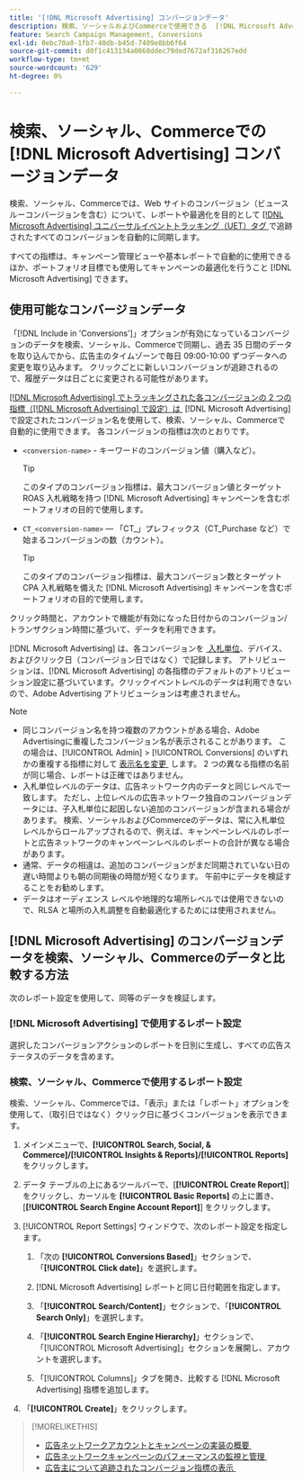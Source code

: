 ```yaml
---
title: '[!DNL Microsoft Advertising] コンバージョンデータ'
description: 検索、ソーシャルおよびCommerceで使用できる  [!DNL Microsoft Advertising] 追跡されたコンバージョンデータのタイプについて説明します。
feature: Search Campaign Management, Conversions
exl-id: 0ebc70a0-1fb7-48db-b45d-7409e8bb6f64
source-git-commit: d0f1c413134a0868ddec79ded7672af316267edd
workflow-type: tm+mt
source-wordcount: '629'
ht-degree: 0%

---
```


# 検索、ソーシャル、Commerceでの [!DNL Microsoft Advertising] コンバージョンデータ

検索、ソーシャル、Commerceでは、Web サイトのコンバージョン（ビュースルーコンバージョンを含む）について、レポートや最適化を目的として [[!DNL Microsoft Advertising]  ユニバーサルイベントトラッキング（UET）タグ &#x200B;](https://help.ads.microsoft.com/#apex/ads/en/53056) で追跡されたすべてのコンバージョンを自動的に同期します。

すべての指標は、キャンペーン管理ビューや基本レポートで自動的に使用できるほか、ポートフォリオ目標でも使用してキャンペーンの最適化を行うこと [!DNL Microsoft Advertising] できます。

## 使用可能なコンバージョンデータ

「[!DNL Include in 'Conversions']」オプションが有効になっているコンバージョンのデータを検索、ソーシャル、Commerceで同期し、過去 35 日間のデータを取り込んでから、広告主のタイムゾーンで毎日 09:00-10:00 ずつデータへの変更を取り込みます。 クリックごとに新しいコンバージョンが追跡されるので、履歴データは日ごとに変更される可能性があります。

[[!DNL Microsoft Advertising] でトラッキングされた各コンバージョンの 2 つの指標（[!DNL Microsoft Advertising] で設定）は &#x200B;](https://help.ads.microsoft.com/apex/index/3/en-us/n5012) [!DNL Microsoft Advertising] で設定されたコンバージョン名を使用して、検索、ソーシャル、Commerceで自動的に使用できます。 各コンバージョンの指標は次のとおりです。

* `<conversion-name>` - キーワードのコンバージョン値（購入など）。

  >[!TIP]
  >
  >このタイプのコンバージョン指標は、最大コンバージョン値とターゲット ROAS 入札戦略を持つ [!DNL Microsoft Advertising] キャンペーンを含むポートフォリオの目的で使用します。

* `CT_<conversion-name>` — 「CT_」プレフィックス（CT_Purchase など）で始まるコンバージョンの数（カウント）。

  >[!TIP]
  >
  >このタイプのコンバージョン指標は、最大コンバージョン数とターゲット CPA 入札戦略を備えた [!DNL Microsoft Advertising] キャンペーンを含むポートフォリオの目的で使用します。

クリック時間と、アカウントで機能が有効になった日付からのコンバージョン/トランザクション時間に基づいて、データを利用できます。

[!DNL Microsoft Advertising] は、各コンバージョンを [&#x200B; 入札単位 &#x200B;](/help/search-social-commerce/glossary.md#a-b)、デバイス、およびクリック日（コンバージョン日ではなく）で記録します。 アトリビューションは、[!DNL Microsoft Advertising] の各指標のデフォルトのアトリビューション設定に基づいています。クリックイベントレベルのデータは利用できないので、Adobe Advertising アトリビューションは考慮されません。

>[!NOTE]
>
>* 同じコンバージョン名を持つ複数のアカウントがある場合、Adobe Advertisingに重複したコンバージョン名が表示されることがあります。 この場合は、[!UICONTROL Admin] > [!UICONTROL Conversions] のいずれかの重複する指標に対して [&#x200B; 表示名を変更 &#x200B;](/help/search-social-commerce/admin/conversion-metrics/conversion-metric-edit-display-name.md) します。 2 つの異なる指標の名前が同じ場合、レポートは正確ではありません。
>* 入札単位レベルのデータは、広告ネットワーク内のデータと同じレベルで一致します。 ただし、上位レベルの広告ネットワーク独自のコンバージョンデータには、子入札単位に起因しない追加のコンバージョンが含まれる場合があります。 検索、ソーシャルおよびCommerceのデータは、常に入札単位レベルからロールアップされるので、例えば、キャンペーンレベルのレポートと広告ネットワークのキャンペーンレベルのレポートの合計が異なる場合があります。
>* 通常、データの相違は、追加のコンバージョンがまだ同期されていない日の遅い時間よりも朝の同期後の時間が短くなります。 午前中にデータを検証することをお勧めします。
>* データはオーディエンス レベルや地理的な場所レベルでは使用できないので、RLSA と場所の入札調整を自動最適化するためには使用されません。

## [!DNL Microsoft Advertising] のコンバージョンデータを検索、ソーシャル、Commerceのデータと比較する方法

次のレポート設定を使用して、同等のデータを検証します。

### [!DNL Microsoft Advertising] で使用するレポート設定

選択したコンバージョンアクションのレポートを日別に生成し、すべての広告ステータスのデータを含めます。

### 検索、ソーシャル、Commerceで使用するレポート設定

検索、ソーシャル、Commerceでは、「表示」または「レポート」オプションを使用して、（取引日ではなく）クリック日に基づくコンバージョンを表示できます。

1. メインメニューで、**[!UICONTROL Search, Social, & Commerce]/[!UICONTROL Insights & Reports]/[!UICONTROL Reports]** をクリックします。

1. データ テーブルの上にあるツールバーで、[**[!UICONTROL Create Report]**] をクリックし、カーソルを **[!UICONTROL Basic Reports]** の上に置き、[**[!UICONTROL Search Engine Account Report]**] をクリックします。

1. [!UICONTROL Report Settings] ウィンドウで、次のレポート設定を指定します。

   1. 「次の **[!UICONTROL Conversions Based]**」セクションで、「**[!UICONTROL Click date]**」を選択します。

   1. [!DNL Microsoft Advertising] レポートと同じ日付範囲を指定します。

   1. 「**[!UICONTROL Search/Content]**」セクションで、「**[!UICONTROL Search Only]**」を選択します。

   1. 「**[!UICONTROL Search Engine Hierarchy]**」セクションで、「[!UICONTROL Microsoft Advertising]」セクションを展開し、アカウントを選択します。

   1. 「[!UICONTROL Columns]」タブを開き、比較する [!DNL Microsoft Advertising] 指標を追加します。

1. 「**[!UICONTROL Create]**」をクリックします。

>[!MORELIKETHIS]
>
>* [&#x200B; 広告ネットワークアカウントとキャンペーンの実装の概要 &#x200B;](campaign-implemention-overview.md)
>* [&#x200B; 広告ネットワークキャンペーンのパフォーマンスの監視と管理 &#x200B;](monitor-performance-campaigns.md)
>* [&#x200B; 広告主について追跡されたコンバージョン指標の表示 &#x200B;](/help/search-social-commerce/admin/conversion-metrics/conversion-metric-view-tracked.md)
